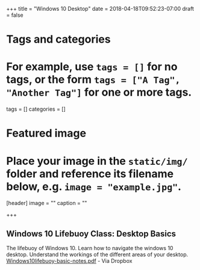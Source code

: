 +++
title = "Windows 10 Desktop"
date = 2018-04-18T09:52:23-07:00
draft = false

# Tags and categories
# For example, use `tags = []` for no tags, or the form `tags = ["A Tag", "Another Tag"]` for one or more tags.
tags = []
categories = []

# Featured image
# Place your image in the `static/img/` folder and reference its filename below, e.g. `image = "example.jpg"`.
[header]
image = ""
caption = ""

+++
## Windows 10 Lifebuoy Class: Desktop Basics
The lifebuoy of Windows 10. Learn how to navigate the windows 10 desktop. Understand the workings of the different areas of your desktop.
[Windows10lifebuoy-basic-notes.pdf](https://www.dropbox.com/s/9slyv1y2owymk88/Windows10lifebuoy-basic-notes.pdf?dl=0) - Via Dropbox
